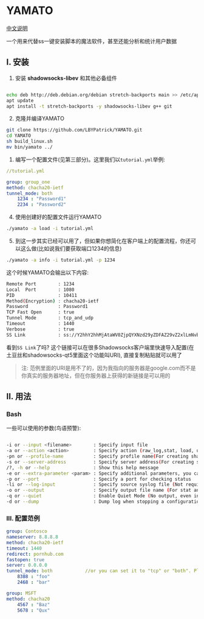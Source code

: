 # YAMATO

[中文说明](./README.zhCN.md)

一个用来代替ss一键安装脚本的魔法软件，甚至还能分析和统计用户数据

## I. 安装

1. 安装 **shadowsocks-libev** 和其他必备组件

```bash

echo deb http://deb.debian.org/debian stretch-backports main >> /etc/apt/sources.list
apt update
apt install -t stretch-backports -y shadowsocks-libev g++ git

```

2. 克隆并编译YAMATO

```bash
git clone https://github.com/LBYPatrick/YAMATO.git
cd YAMATO
sh build_linux.sh
mv bin/yamato ../
```

1. 编写一个配置文件(见第三部分)。这里我们以``tutorial.yml``举例:

```yaml
//tutorial.yml

group: group_one
method: chacha20-ietf
tunnel_mode: both
    1234 : "Password1"
    2234 : "Password2"

```
4. 使用创建好的配置文件运行YAMATO

```bash
./yamato -a load -i tutorial.yml
```

5. 到这一步其实已经可以用了，但如果你想简化在客户端上的配置流程，你还可以这么做(比如说我们要获取端口1234的信息)

```bash
./yamato -a info -i tutorial.yml -p 1234
```

这个时候YAMATO会输出以下内容:

```bash
Remote Port        : 1234
Local  Port        : 1080
PID                : 10411
Method(Encryption) : chacha20-ietf
Password           : Password1
TCP Fast Open      : true
Tunnel Mode        : tcp_and_udp
Timeout            : 1440
Verbose            : true
SS Link            : ss://Y2hhY2hhMjAtaWV0ZjpQYXNzd29yZDFAZ29vZ2xlLmNvbToxMjM0#group_one-1234
```

看到``SS Link``了吗? 这个链接可以在很多Shadowsocks客户端里快速导入配置(在土豆丝和shadowsocks-qt5里面这个功能叫URI), 直接复制粘贴就可以用了

> 注: 范例里面的URI是用不了的，因为我指向的服务器是google.com而不是你真实的服务器地址，但在你服务器上获得的新链接是可以用的

## II. 用法

### Bash

一些可以使用的参数(鸟语预警):
```bash

-i or --input <filename>        : Specify input file
-a or --action <action>         : Specify action (raw_log,stat, load, unload,log,info,backup_log)
-pn or --profile-name           : Specify profile name(For creating sharable SS:// link)
-s or --server-address          : Specify server address(For creating sharable SS:// link)
/?, -h or --help                : Show this help message
-e or --extra-parameter <param> : Specify additional parameters, you can do things like UDP relay or HTTP/TLS OBFS here
-p or --port                    : Specify a port for checking status
-li or --log-input              : Specify source syslog file (Not required, this is for analyzing log in devices other than your server)
-o or --output                  : Specify output file name (For stat and log specified with --action)
-q or --quiet                   : Enable Quiet Mode (No output, even including error notifications)
-d or --dump                    : Dump log when stopping a configuration


```

### III. 配置范例

```yaml
group: Contosco
nameserver: 8.8.8.8
method: chacha20-ietf
timeout: 1440
redirect: pornhub.com
fastopen: true
server: 0.0.0.0
tunnel_mode: both            //or you can set it to "tcp" or "both". Please keep in mind that it's NOT "tcp_only" or "tcp_and_udp" because I hate to do it that way.
    8388 : "foo"
    2468 : "bar"

group: MSFT
method: chacha20
    4567 : "Baz"
    5678 : "Qux"
```
